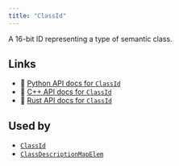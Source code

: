 ```yaml
---
title: "ClassId"
---
```


A 16-bit ID representing a type of semantic class.


## Links
 * 🐍 [Python API docs for `ClassId`](https://ref.rerun.io/docs/python/stable/common/datatypes#rerun.datatypes.ClassId)
 * 🌊 [C++ API docs for `ClassId`](https://ref.rerun.io/docs/cpp/stable/structrerun_1_1datatypes_1_1ClassId.html?speculative-link)
 * 🦀 [Rust API docs for `ClassId`](https://docs.rs/rerun/latest/rerun/datatypes/struct.ClassId.html)


## Used by

* [`ClassId`](../components/class_id.md)
* [`ClassDescriptionMapElem`](../datatypes/class_description_map_elem.md)
